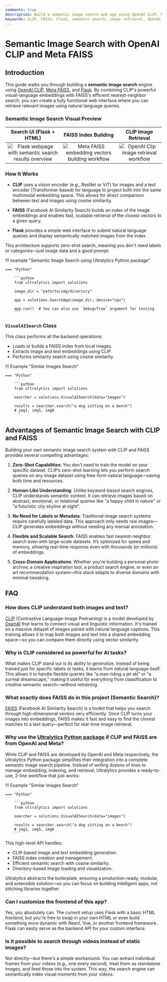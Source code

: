 ```yaml
---
comments: true
description: Build a semantic image search web app using OpenAI CLIP, Meta FAISS, and Flask. Learn how to embed images and retrieve them using natural language.
keywords: CLIP, FAISS, Flask, semantic search, image retrieval, OpenAI, Ultralytics, tutorial, computer vision, web app
---
```


# Semantic Image Search with OpenAI CLIP and Meta FAISS

## Introduction

This guide walks you through building a **semantic image search** engine using [OpenAI CLIP](https://openai.com/blog/clip), [Meta FAISS](https://github.com/facebookresearch/faiss), and [Flask](https://flask.palletsprojects.com/). By combining CLIP's powerful visual-language embeddings with FAISS's efficient nearest-neighbor search, you can create a fully functional web interface where you can retrieve relevant images using natural language queries.


### Semantic Image Search Visual Preview

|                                                   Search UI (Flask + HTML)                                                    |                                                          FAISS Index Building                                                           |                                                    CLIP Image Retrieval                                                    |
|:-----------------------------------------------------------------------------------------------------------------------------:|:---------------------------------------------------------------------------------------------------------------------------------------:|:--------------------------------------------------------------------------------------------------------------------------:|
| ![Flask webpage with semantic search results overview](https://github.com/ultralytics/docs/releases/download/0/flask-ui.avif) | ![Meta FAISS embedding vectors building workflow](https://github.com/ultralytics/docs/releases/download/0/faiss-indexing-workflow.avif) | ![OpenAI Clip image retrieval workflow](https://github.com/ultralytics/docs/releases/download/0/clip-image-retrieval.avif) |

### How It Works

- **CLIP** uses a vision encoder (e.g., ResNet or ViT) for images and a text encoder (Transformer-based) for language to project both into the same multimodal embedding space. This allows for direct comparison between text and images using cosine similarity.

- **FAISS** (Facebook AI Similarity Search) builds an index of the image embeddings and enables fast, scalable retrieval of the closest vectors to a given query.

- **Flask** provides a simple web interface to submit natural language queries and display semantically matched images from the index.

This architecture supports zero-shot search, meaning you don't need labels or categories—just image data and a good prompt.

!!! example "Semantic Image Search using Ultralytics Python package"

    === "Python"

        ```python
        from ultralytics import solutions

        image_dir = "path/to/img/directory"
        
        app = solutions.SearchApp(image_dir, device="cpu")

        app.run()  # You can also use `debug=True` argument for testing
        ```


### `VisualAISearch` Class

This class performs all the backend operations:

- Loads or builds a FAISS index from local images.
- Extracts image and text embeddings using CLIP.
- Performs similarity search using cosine similarity.

!!! Example "Similar Images Search"
    
    === "Python"

        ```python
        from ultralytics import solutions

        searcher = solutions.VisualAISearch(data="images")
        
        results = searcher.search("a dog sitting on a bench")
        # img1, img5, img6
        ```

## Advantages of Semantic Image Search with CLIP and FAISS

Building your own semantic image search system with CLIP and FAISS provides several compelling advantages:

1. **Zero-Shot Capabilities**: You don’t need to train the model on your specific dataset. CLIP’s zero-shot learning lets you perform search queries on any image dataset using free-form natural language—saving both time and resources.

2. **Human-Like Understanding**: Unlike keyword-based search engines, CLIP understands semantic context. It can retrieve images based on abstract, emotional, or relational queries like "a happy child in nature" or "a futuristic city skyline at night".

3. **No Need for Labels or Metadata**: Traditional image search systems require carefully labeled data. This approach only needs raw images—CLIP generates embeddings without needing any manual annotation.

4. **Flexible and Scalable Search**: FAISS enables fast nearest-neighbor search even with large-scale datasets. It’s optimized for speed and memory, allowing real-time response even with thousands (or millions) of embeddings.

5. **Cross-Domain Applications**: Whether you're building a personal photo archive, a creative inspiration tool, a product search engine, or even an art recommendation system—this stack adapts to diverse domains with minimal tweaking.

## FAQ

### How does CLIP understand both images and text?

[CLIP](https://github.com/openai/CLIP) (Contrastive Language–Image Pretraining) is a model developed by [OpenAI](https://openai.com/) that learns to connect visual and linguistic information. It's trained on a massive dataset of images paired with natural language captions. This training allows it to map both images and text into a shared embedding space—so you can compare them directly using vector similarity.

### Why is CLIP considered so powerful for AI tasks?

What makes CLIP stand out is its ability to generalize. Instead of being trained just for specific labels or tasks, it learns from natural language itself. This allows it to handle flexible queries like “a man riding a jet ski” or “a surreal dreamscape,” making it useful for everything from classification to creative semantic search—without retraining.

### What exactly does FAISS do in this project (Semantic Search)?

[FAISS](https://engineering.fb.com/2017/03/29/data-infrastructure/faiss-a-library-for-efficient-similarity-search/) (Facebook AI Similarity Search) is a toolkit that helps you search through high-dimensional vectors very efficiently. Once CLIP turns your images into embeddings, FAISS makes it fast and easy to find the closest matches to a text query—perfect for real-time image retrieval.

### Why use the [Ultralytics](https://ultralytics.com/) [Python package](https://github.com/ultralytics/ultralytics/) if CLIP and FAISS are from OpenAI and Meta?

While CLIP and FAISS are developed by OpenAI and Meta respectively, the Ultralytics Python package simplifies their integration into a complete semantic image search pipeline. Instead of writing dozens of lines to manage embedding, indexing, and retrieval, Ultralytics provides a ready-to-use, 2-line workflow that just works:

!!! Example "Similar Images Search"
    
    === "Python"

        ```python
        from ultralytics import solutions

        searcher = solutions.VisualAISearch(data="images")
        
        results = searcher.search("a dog sitting on a bench")
        # img1, img5, img6
        ```

This high-level API handles:

- CLIP-based image and text embedding generation.
- FAISS index creation and management.
- Efficient semantic search with cosine similarity.
- Directory-based image loading and visualization.

Ultralytics abstracts the boilerplate, ensuring a production-ready, modular, and extensible solution—so you can focus on building intelligent apps, not stitching libraries together.

### Can I customize the frontend of this app?

Yes, you absolutely can. The current setup uses Flask with a basic HTML frontend, but you're free to swap in your own HTML or even build something more dynamic with React, Vue, or another frontend framework. Flask can easily serve as the backend API for your custom interface.

### Is it possible to search through videos instead of static images?

Not directly—but there's a simple workaround. You can extract individual frames from your videos (e.g., one every second), treat them as standalone images, and feed those into the system. This way, the search engine can semantically index visual moments from your videos.
